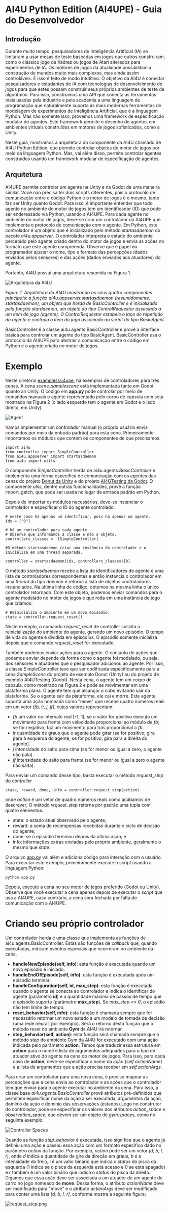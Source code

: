 # AI4U Python Edition (AI4UPE) - Guia do Desenvolvedor

## Introdução
Durante muito tempo, pesquisadores de Inteligência Artificial (IA) se limitaram a usar mesas de teste baseadas em jogos que outros construiram, como o clássico jogo de Xadrez ou jogos de Atari alterados para experimentos de IA. Os motores de jogos da atualidade possibilitam a construção de mundos muito mais complexos, mas ainda assim controláveis. E isso é feito de modo intutitivo. O objetivo da AI4U é conectar pesquisadores e estudantes de IA com tecnologias de desenvolvimento de jogos para que estes possam construir seus próprios ambientes de teste de algoritmos.  Para isso, construímos uma API que conecta as ferramentas mais usadas pela industria e pela academia a uma linguagem de programação que naturalmente suporta as mais modernas ferramentas de modelagem de experimentos de Inteligência Artificial, que é a linguagem Python. Mas não somente isso, provemos uma framework de especificação modular de agentes. Este framework permite o desenho de agentes em ambientes virtuais construídos em motores de jogos sofisticados, como a Unity.

Neste guia, mostramos a arquitetura do componente da AI4U chamado de AI4U Python Edition, que permite controlar objetos do motor de jogos por meio da linguagem Python. Mas, vai além disso, permite controlar agentes construídos usando um framework modular de especificação de agentes.

## Arquitetura 

AI4UPE permite controlar um agente na Unity e na Godot de uma maneira similar. Você não precisa ter dois scripts diferentes, pois o protocolo de comunicação entre o código Python e o motor de jogos é o mesmo, tanto faz ser Unity quanto Godot. Para isso, é importante entender que todo agente no ambiente do motor de jogos tem um identificador (ID) que pode ser enderessado via Python, usando a AI4UPE. Para cada agente no ambiente do motor de jogos, deve-se criar um controlador da AI4UPE que implementa o protocolo de comunicação com o agente. Em Python, este controlador é um objeto que é inicializado pelo método *startasdaemon* do pacote *ai4u.appserver*. O controlador interpreta o estado do ambiente percebido pelo agente criado dentro do motor de jogos e envia as ações no formato que este agente compreenda. Observe que é papel do programador ajustar o nome, tipo e formato das percepções (dados enviados pelos sensores) e das ações (dados enviados aos atuadores) do agente.

Portanto, AI4U possui uma arquitetura resumida na Figura 1.

![Arquitetura da AI4U](/doc/img/ai4ucomps.png)

*Figure 1. Arquitetura da AI4U mostrando os seus quatro componentes principais: a função ai4u.appserver.startasdaemon (resumidamente, startasdaemon), um objeto que herda de BasicController e é inicializado pela função stardaemon, um objeto do tipo ControlRequestor associado a um item de jogo (agente). O ControlRequestor estabele o laço de repetição do agente e controla o item do jogo associado ao script do tipo BasicAgent*.

BasicController é a classe ai4u.agents.BasicController e provê a interface básica para controlar um agente do tipo BasicAgent. BasicController usa o protocolo da AI4UPE para abstrair a comunicação entre o código em Python e o agente criado no motor de jogos.

# Exemplo
Neste diretório [examples/ai4upe](/examples/), há exemplos de controladores para três cenas. A cena *scene_samplescene* está implementada tanto em Godot quanto an Unity. O código em **app.py** pode controlar por meio de comandos manuais o agente representado pelo corpo de capsula com seta mostrado na Figura 2 (o lado esquerdo tem o agente em Godot e o lado direito, em Unity).

![Agent](/doc/img/agentgu.png)

Vamos implementar um controlador manual (o próprio usuário envia comandos por meio da entrada padrão) para esta cena. Primeiramente importamos os módulos que contém os componentes de que precisamos.

```
import ai4u
from controller import SimpleController
from ai4u.appserver import startasdaemon
from ai4u import utils
```

O componente *SimpleController* herda de ai4u.agents.*BasicController* e implementa uma forma específica de comunicação com os agentes das cenas do projeto [Donut da Unity](https://github.com/gilcoder/AI4UUE/) e do projeto [AI4GTesting da Godot](https://github.com/gilcoder/AI4UGE/examples/). O componente *utils*, dentre outras funcionalidades, provê a função import_getch, que pode ser usada no lugar da entrada padrão em Python.

Depois de importar os módulos necessários, deve-se instanciar o controlador e especificar o ID do agente controlado:

```
# neste caso há apenas um identificar, pois há apenas um agente.
ids = ["0"] 

# há um controlador para cada agente.
# Observe que informamos a classe e não o objeto.
controllers_classes =  [SimpleController]

#O método startasdaemon criar uma instância do controlador e o inicializa em uma thread separada. 

controller = startasdaemon(ids, controllers_classes)[0]
```

O método *startasdaemon* recebe a lista de identificadores de agente e uma lista de controladores correspondentes e então instancia o controlador em uma *thread* do tipo *daemon* e retorna a lista de objetos controladores instanciados. Na última linha de código, obtemos na mesma linha o único controlador retornado. Com este objeto, podemos enviar comandos para o agente modelado no motor de jogos e que roda em uma instância do jogo que criamos:

```
# Reinicializa o ambiente em um novo episódio.
state = controller.request_reset()
```

Neste exemplo, o comando *request_reset* de controller solicita a reinicialização do ambiente do agente, gerando um novo episódio. O tempo de vida do agente é dividida em episódios. O episódio somente inicializa depois que o comando *request_reset* for executado.

Também podemos enviar ações para o agente. O conjunto de ações que podemos enviar depende da forma como o agente foi modelado, ou seja, dos sensores e atuadores que o pesquisador adicionou ao agente. Por isso, a classe SimpleController teve que ser codificada especificamente para a cena *SampleScene* do projeto de exemplo Donut (Unity) ou do projeto de exemplo AI4UTesting (Godot). Nesta cena, o agente tem um corpo de capsula, como mostrado na Figura 2 e pode se movimentar em uma plataforma plana. O agente tem que alcançar o cubo evitando sair da plataforma. Se o agente sair da plataforma, ele cai e morre. Este agente suporta uma ação nomeada como "move" que recebe quatro números reais em um vetor *[fb, lr, j, jf]*, cujos valores representam:

* *fb* um valor no intervalo real [-1, 1], se o valor for positivo executa um movimento para frente com velocidade proporcional ao módulo de *fb*; se for negativo, faz um movimento para trás proporcional a *fb*.
* *lr* quantidade de graus que o agente pode girar (se for positivo, gira para à esquerda do agente, se for positivo, gira para a direita do agente).
* *j* intensidade do salto para cima (se for menor ou igual a zero, o agente não pula).
* *jf* intensidade do salto para frente (se for menor ou igual a zero o agente não salta).

Para enviar um comando desse tipo, basta executar o método *request_step* do *controller*

```
state, reward, done, info = controller.request_step(action)
```

onde *action* é um vetor de quadro números reais como acabamos de descrever; O método *request_step* retorna por padrão uma tupla com quatro elementos:

* state: o estado atual observado pelo agente;
* reward: a soma de recompensas recebidas durante o ciclo de decisão do agente;
* done: se o episódio terminou depois da última ação; e
* info: informações extras enviadas pelo próprio ambiente, geralmente o mesmo que *state*.


O arquivo [app.py](/examples/scene_samplescene/app.py) vai além e adiciona código para interação com o usuário. Para executar este exemplo, primeiramente execute o script usando a linguagem Python:

    python app.py

Depois, execute a cena no seu motor de jogos preferido (Godot ou Unity). Observe que você executar a cena apenas depois de executar o *script* que usa a AI4UPE, caso contrário, a cena será fechada por falta de comunicação com a AI4UPE.

# Criando seu próprio controlador
Um controlador herda é uma classe que implementa as funções de ai4u.agents.BasicController. Estas são funções de *callback* que, quando executadas, indicam eventos especiais que ocorreram no ambiente da cena.

* **handleNewEpisode(self, info)**: esta função é executada quando um novo episódio é iniciado.
* **handleEndOfEpisode(self, info)**: esta função é executada após um episódio terminar.
* **handleConfiguration(self, id, max_step)**: esta função é executada quando o agente se conecta ao controlador e indica o identificar do agente (parâmetro **id**) e a quantidade máxima de passos de tempo que o episódio suporta (parâmetro **max_step**). Se *max_step <= 0*, o episódio não tem limite de tempo.
* **reset_behavior(self, info)**: esta função é chamada sempre que for necessário retornar um novo estado a um modelo de tomada de decisão (uma rede neural, por exemplo). Será o retorno desta função que o método *reset* do ambiente **Gym** da AI4U irá retornar.
* **step_behavior(self, action)**: esta função será chamada sempre que o método *step* do ambiente Gym da AI4U for executado com uma ação indicada pelo parâmetro **action**. Temos que traduzir essa estrutura em **action** para o nome e lista de argumentos adequados para o tipo de atuador ativo do agente na cena do motor de jogos. Para isso, para cada caso de **action**, deve-se especificar o nome da ação (*self.actionName*) e a lista de argumentos que a ação precisa receber em *self.actionArgs*.  

Para criar um controlador para uma nova cena, é preciso mapear as percepções que a cena envia ao controlador e as ações que o controlador tem que enviar para o agente executar no ambiente da cena. Para isso, a classe base *ai4u.agents.BasicController* provê atributos pré-definidos que permitem especificar nome da ação a ser executada, argumentos da ação, domínio da ação e domínio das observações (estados).Logo no construtor do controlador, pode-se especificar os valores dos atributos *action_space* e *observation_space*, que devem ser um objeto de *gym.spaces*, como no seguinte exemplo:

![Controller Spaces](/doc/img/controller_spaces.png)


Quando as função *step_behavior* é executada, isso significa que o agente já definiu uma ação e passou essa ação com um formato específico dado no parâmetro *action* da função. Por exemplo, *action* pode ser um vetor *(d, b, l, r)*, onde *d* indica a quantidade de giro da direção em graus, *b* é a intensidade do freio, l é um valor binário que indica o *status* do pisca da esquerda (1 indica se o pisca da esquerda está acesso e 0 se está apagado) e *r* também é um valor binário  que indica o *status* do pisca da direita. Digamos que essa ação deve ser associada a um atuador de um agente de carro no jogo nomeado de **move**. Dessa forma, o atributo *actionName* deve ser modificado para "move" e o atributo *actionArgs* deve ser modificado para conter uma lista *[d, b, l, r]*, conforme mostra a seguinte figura:

![request_step.png](/doc/img/request_step.png)
